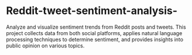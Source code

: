 # Reddit-tweet-sentiment-analysis-
Analyze and visualize sentiment trends from Reddit posts and tweets. This project collects data from both social platforms, applies natural language processing techniques to determine sentiment, and provides insights into public opinion on various topics.
